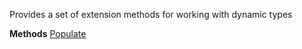 Provides a set of extension methods for working with dynamic types

**Methods**
[Populate](Bifrost.Dynamic.DynamicHelpers.Populate)
